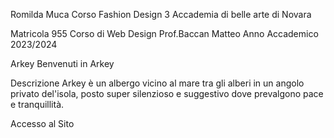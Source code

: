 Romilda Muca
Corso Fashion Design 3
Accademia di belle arte di Novara


Matricola 955 
Corso di Web Design 
Prof.Baccan Matteo 
Anno Accademico 2023/2024

Arkey
Benvenuti in Arkey 

Descrizione
Arkey è un albergo vicino al mare tra gli alberi in un angolo privato del'isola, posto super silenzioso e suggestivo dove prevalgono pace e tranquillità.

Accesso al Sito
